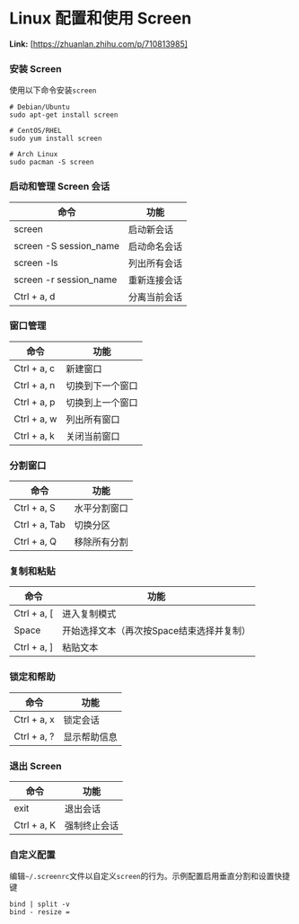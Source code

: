 # Linux 配置和使用 Screen



 **Link:** [https://zhuanlan.zhihu.com/p/710813985]

### 安装 Screen  

使用以下命令安装`screen`

```
# Debian/Ubuntu
sudo apt-get install screen
​
# CentOS/RHEL
sudo yum install screen
​
# Arch Linux
sudo pacman -S screen
```
### 启动和管理 Screen 会话  

| 命令 | 功能 |
| --- | --- |
| screen | 启动新会话 |
| screen -S session\_name | 启动命名会话 |
| screen -ls | 列出所有会话 |
| screen -r session\_name | 重新连接会话 |
| Ctrl + a, d | 分离当前会话 |

### 窗口管理  

| 命令 | 功能 |
| --- | --- |
| Ctrl + a, c | 新建窗口 |
| Ctrl + a, n | 切换到下一个窗口 |
| Ctrl + a, p | 切换到上一个窗口 |
| Ctrl + a, w | 列出所有窗口 |
| Ctrl + a, k | 关闭当前窗口 |

### 分割窗口  

| 命令 | 功能 |
| --- | --- |
| Ctrl + a, S | 水平分割窗口 |
| Ctrl + a, Tab | 切换分区 |
| Ctrl + a, Q | 移除所有分割 |

### 复制和粘贴  

| 命令 | 功能 |
| --- | --- |
| Ctrl + a, [ | 进入复制模式 |
| Space | 开始选择文本（再次按Space结束选择并复制） |
| Ctrl + a, ] | 粘贴文本 |

### 锁定和帮助  

| 命令 | 功能 |
| --- | --- |
| Ctrl + a, x | 锁定会话 |
| Ctrl + a, ? | 显示帮助信息 |

### 退出 Screen  

| 命令 | 功能 |
| --- | --- |
| exit | 退出会话 |
| Ctrl + a, K | 强制终止会话 |

### 自定义配置  

编辑`~/.screenrc`文件以自定义`screen`的行为。示例配置启用垂直分割和设置快捷键

```
bind | split -v
bind - resize =
```
